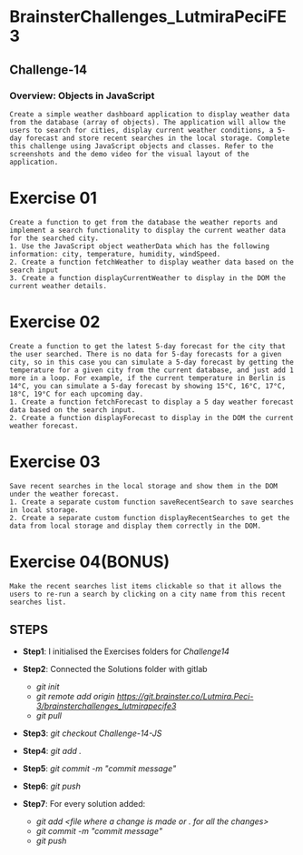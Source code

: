 # BrainsterChallenges_LutmiraPeciFE3

## Challenge-14

### Overview: Objects in JavaScript

```
Create a simple weather dashboard application to display weather data from the database (array of objects). The application will allow the users to search for cities, display current weather conditions, a 5-day forecast and store recent searches in the local storage. Complete this challenge using JavaScript objects and classes. Refer to the screenshots and the demo video for the visual layout of the application.
```

# Exercise 01

```
Create a function to get from the database the weather reports and implement a search functionality to display the current weather data for the searched city.
1. Use the JavaScript object weatherData which has the following information: city, temperature, humidity, windSpeed.
2. Create a function fetchWeather to display weather data based on the search input
3. Create a function displayCurrentWeather to display in the DOM the current weather details.
```

# Exercise 02

```
Create a function to get the latest 5-day forecast for the city that the user searched. There is no data for 5-day forecasts for a given city, so in this case you can simulate a 5-day forecast by getting the temperature for a given city from the current database, and just add 1 more in a loop. For example, if the current temperature in Berlin is 14°C, you can simulate a 5-day forecast by showing 15°C, 16°C, 17°C, 18°C, 19°C for each upcoming day.
1. Create a function fetchForecast to display a 5 day weather forecast data based on the search input.
2. Create a function displayForecast to display in the DOM the current weather forecast.
```

# Exercise 03

```
Save recent searches in the local storage and show them in the DOM under the weather forecast.
1. Create a separate custom function saveRecentSearch to save searches in local storage.
2. Create a separate custom function displayRecentSearches to get the data from local storage and display them correctly in the DOM.
```

# Exercise 04(BONUS)

```
Make the recent searches list items clickable so that it allows the users to re-run a search by clicking on a city name from this recent searches list.
```

## STEPS

- **Step1**: I initialised the Exercises folders for _Challenge14_

- **Step2**: Connected the Solutions folder with gitlab

  - _git init_
  - _git remote add origin https://git.brainster.co/Lutmira.Peci-3/brainsterchallenges_lutmirapecife3_
  - _git pull_

- **Step3**: _git checkout Challenge-14-JS_

- **Step4**: _git add ._

- **Step5**: _git commit -m "commit message"_

- **Step6**: _git push_

- **Step7**: For every solution added:

  - _git add <file where a change is made or . for all the changes>_
  - _git commit -m "commit message"_
  - _git push_
